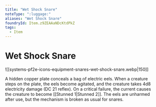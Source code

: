 ```yaml
---
title: "Wet Shock Snare"
noteType: ":luggage:"
aliases: "Wet Shock Snare"
foundryId: Item.z9ZEAAaNDcKtdPkZ
tags:
  - Item
---
```


# Wet Shock Snare
![[systems-pf2e-icons-equipment-snares-wet-shock-snare.webp|150]]

A hidden copper plate conceals a bag of electric eels. When a creature steps on the plate, the eels become agitated, and the creature takes 4d8 electricity damage (DC 21 reflex). On a critical failure, the current causes the creature to become [[Stunned 1|Stunned 2]]. The eels are unharmed after use, but the mechanism is broken as usual for snares.
